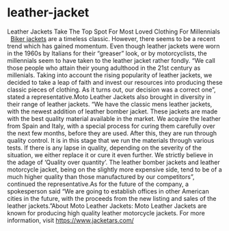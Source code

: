 # leather-jacket
Leather Jackets Take The Top Spot For Most Loved Clothing For Millennials
 
<a href="https://www.jacketars.com/category/men/biker-jackets/">Biker jackets</a> are a timeless classic. However, there seems to be a recent trend which has gained momentum. Even though leather jackets were worn in the 1960s by Italians for their “greaser” look, or by motorcyclists, the millennials seem to have taken to the leather jacket rather fondly. “We call those people who attain their young adulthood in the 21st century as millenials. Taking into account the rising popularity of leather jackets, we decided to take a leap of faith and invest our resources into producing these classic pieces of clothing. As it turns out, our decision was a correct one”, stated a representative.Moto Leather Jackets also brought in diversity in their range of leather jackets. “We have the classic mens leather jackets, with the newest addition of leather bomber jacket. These jackets are made with the best quality material available in the market. We acquire the leather from Spain and Italy, with a special process for curing them carefully over the next few months, before they are used. After this, they are run through quality control. It is in this stage that we run the materials through various tests. If there is any lapse in quality, depending on the severity of the situation, we either replace it or cure it even further. We strictly believe in the adage of ‘Quality over quantity’. The leather bomber jackets and leather motorcycle jacket, being on the slightly more expensive side, tend to be of a much higher quality than those manufactured by our competitors”, continued the representative.As for the future of the company, a spokesperson said “We are going to establish offices in other American cities in the future, with the proceeds from the new listing and sales of the leather jackets.”About Moto Leather Jackets:
Moto Leather Jackets are known for producing high quality leather motorcycle jackets. For more information, visit https://www.jacketars.com/
